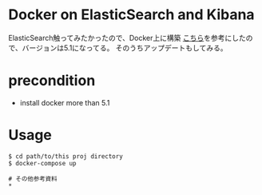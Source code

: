 # Docker on ElasticSearch and Kibana

ElasticSearch触ってみたかったので、Docker上に構築
[こちら](https://qiita.com/akym03/items/f981a35a95598d7ab97b)を参考にしたので、バージョンは5.1になってる。
そのうちアップデートもしてみる。

# precondition
* install docker more than 5.1

# Usage
```
$ cd path/to/this proj directory
$ docker-compose up

# その他参考資料
* 
